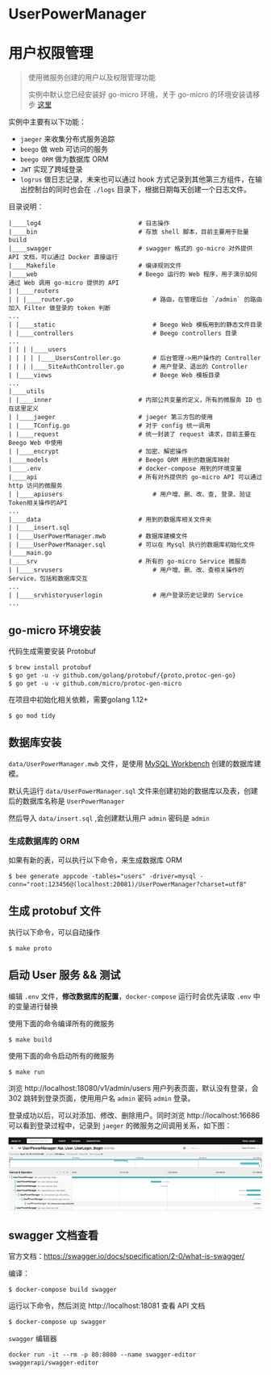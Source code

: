 # UserPowerManager

# 用户权限管理
> 使用微服务创建的用户以及权限管理功能 
> 
> 实例中默认您已经安装好 go-micro 环境，关于 go-micro 的环境安装请移步 [这里](https://micro.mu/docs/go-micro.html)

实例中主要有以下功能：
* `jaeger` 来收集分布式服务追踪
* `beego` 做 web 可访问的服务
* `beego ORM` 做为数据库 ORM
* `JWT` 实现了跨域登录
* `logrus` 做日志记录，未来也可以通过 hook 方式记录到其他第三方组件，在输出控制台的同时也会在 `./logs` 目录下，根据日期每天创建一个日志文件。

目录说明：
```
|____log4                           # 日志操作
|____bin                            # 存放 shell 脚本，目前主要用于批量 build
|____swagger                        # swagger 格式的 go-micro 对外提供 API 文档，可以通过 Docker 直接运行
|____Makefile                       # 编译规则文件
|____web                            # Beego 运行的 Web 程序，用于演示如何通过 Web 调用 go-micro 提供的 API
| |____routers
| | |____router.go                      # 路由，在管理后台 `/admin` 的路由加入 Filter 做登录的 token 判断
...
| |____static                           # Beego Web 模板用到的静态文件目录
| |____controllers                      # Beego controllers 目录
...
| | | |____users
| | | | |____UsersController.go         # 后台管理->用户操作的 Controller
| | | |____SiteAuthController.go        # 用户登录、退出的 Controller 
| |____views                            # Beege Web 模板目录
... 
|____utils
| |____inner                        # 内部公共变量的定义，所有的微服务 ID 也在这里定义
| |____jaeger                       # jaeger 第三方包的使用
| |____TConfig.go                   # 对于 config 统一调用 
| |____request                      # 统一封装了 request 请求，目前主要在 Beego Web 中使用
| |____encrypt                      # 加密、解密操作
|____models                         # Beego ORM 用到的数据库映射
|____.env                           # docker-compose 用到的环境变量
|____api                            # 所有对外提供的 go-micro API 可以通过 http 访问的微服务
| |____apiusers                         # 用户增、删、改、查, 登录、验证Token相关操作的API
...
|____data                           # 用到的数据库相关文件夹
| |____insert.sql
| |____UserPowerManager.mwb         # 数据库建模文件
| |____UserPowerManager.sql         # 可以在 Mysql 执行的数据库初始化文件
|____main.go
|____srv                            # 所有的 go-micro Service 微服务
| |____srvusers                         # 用户增、删、改、查相关操作的 Service，包括和数据库交互
...
| |____srvhistoryuserlogin              # 用户登录历史记录的 Service
...
```

## go-micro 环境安装

代码生成需要安装 Protobuf
```
$ brew install protobuf
$ go get -u -v github.com/golang/protobuf/{proto,protoc-gen-go}
$ go get -u -v github.com/micro/protoc-gen-micro
```

在项目中初始化相关依赖，需要golang 1.12+
```
$ go mod tidy
```

## 数据库安装

`data/UserPowerManager.mwb` 文件，是使用 [MySQL Workbench](https://www.mysql.com/cn/products/workbench/) 创建的数据库建模。

默认先运行 `data/UserPowerManager.sql` 文件来创建初始的数据库以及表，创建后的数据库名称是 `UserPowerManager`

然后导入 `data/insert.sql` ,会创建默认用户 `admin` 密码是 `admin`

### 生成数据库的 ORM

如果有新的表，可以执行以下命令，来生成数据库 ORM
```
$ bee generate appcode -tables="users" -driver=mysql -conn="root:123456@(localhost:20081)/UserPowerManager?charset=utf8"
```

## 生成 protobuf 文件

执行以下命令，可以自动操作
```
$ make proto
```

## 启动 User 服务 && 测试

编辑 `.env` 文件，**修改数据库的配置**，`docker-compose` 运行时会优先读取 `.env` 中的变量进行替换

使用下面的命令编译所有的微服务
```
$ make build
```

使用下面的命令启动所有的微服务
```
$ make run
```

浏览 http://localhost:18080/v1/admin/users 用户列表页面，默认没有登录，会 302 跳转到登录页面，使用用户名 `admin` 密码 `admin` 登录。

登录成功以后，可以对添加、修改、删除用户。同时浏览 http://localhost:16686 可以看到登录过程中，记录到 `jaeger` 的微服务之间调用关系，如下图：

![mshk.top](microservice_userpowermanager.png)

## swagger 文档查看

官方文档：https://swagger.io/docs/specification/2-0/what-is-swagger/

编译：
```
$ docker-compose build swagger
```

运行以下命令，然后浏览 http://localhost:18081 查看 API 文档
```bash
$ docker-compose up swagger
```


`swagger` 编辑器
```
docker run -it --rm -p 80:8080 --name swagger-editor swaggerapi/swagger-editor
```